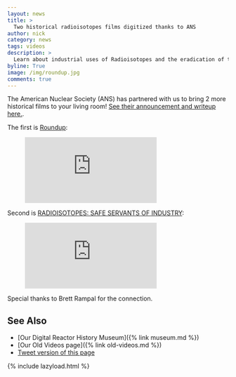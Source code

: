 ```yaml
---
layout: news
title: >
  Two historical radioisotopes films digitized thanks to ANS
author: nick
category: news
tags: videos
description: >
  Learn about industrial uses of Radioisotopes and the eradication of the Screwworm fly.
byline: True
image: /img/roundup.jpg
comments: true
---
```


<div class="row">
<div class="col-md-8" markdown="1">

The American Nuclear Society (ANS) has partnered with us to bring 2 more
historical films to your living room! [See their announcement and writeup
here.](https://www.ans.org/news/article-5486/a-piece-of-nuclear-history-digitizing-archived-nuclear-films/).

The first is [Roundup](https://whatisnuclear.com/old-videos.html#88251):

<figure>
<div class="ratio ratio-16x9" id="roundup">
<iframe src="https://www.youtube.com/embed/QFoOnS6CWSI?si=W445HdIMNr1POByn"
title="YouTube video player" frameborder="0" allow="accelerometer; autoplay;
clipboard-write; encrypted-media; gyroscope; picture-in-picture; web-share"
allowfullscreen></iframe>
</div>
</figure>

Second is [RADIOISOTOPES: SAFE SERVANTS OF INDUSTRY](https://whatisnuclear.com/old-videos.html#88238):

<figure>
<div class="ratio ratio-16x9" id="radioisotopes">
<iframe src="https://www.youtube.com/embed/_4phBVVWRfQ?si=We14Gf_NjvhYOEYV"
title="YouTube video player" frameborder="0" allow="accelerometer; autoplay;
clipboard-write; encrypted-media; gyroscope; picture-in-picture; web-share"
allowfullscreen></iframe>
</div>
</figure>

Special thanks to Brett Rampal for the connection.

## See Also

- [Our Digital Reactor History Museum]({% link museum.md %})
- [Our Old Videos page]({% link old-videos.md %})
- [Tweet version of this page](https://twitter.com/whatisnuclear/status/1722623481781911646)

</div></div>

{% include lazyload.html %}
